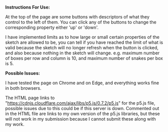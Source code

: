 **Instructions For Use:**

At the top of the page are some buttons with descriptors of what they control to 
the left of them. You can click any of the buttons to change the corresponding 
property either 'up' or 'down'. 

I have implemented limits as to how large or small certain properties of the sketch 
are allowed to be, you can tell if you have reached the limit of what is valid 
because the sketch will no longer refresh when the button is clicked, and also 
because nothing in the sketch will change. 
e.g. maximum number of boxes per row and column is 10, and 
     maximum number of snakes per box is 5. 


**Possible Issues:**

I have tested the page on Chrome and on Edge, and everything works fine in both browsers. 

The HTML page links to "https://cdnjs.cloudflare.com/ajax/libs/p5.js/0.7.2/p5.js" 
for the p5.js file, possible issues due to this could be if this server is down. 
Commented out in the HTML file are links to my own version of the p5.js libraries, 
but these will not work in my submission because I cannot submit these along with my work. 
